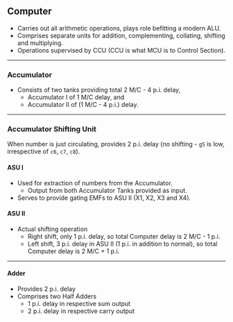 ## Computer

- Carries out all arithmetic operations, plays role befitting a modern ALU.
- Comprises separate units for addition, complementing, collating, shifting and multiplying.
- Operations supervised by CCU (CCU is what MCU is to Control Section).

-----

### Accumulator
- Consists of two tanks providing total 2 M/C - 4 p.i. delay,
    - Accumulator I of 1 M/C delay, and
    - Accumulator II of (1 M/C - 4 p.i.) delay.

-----

### Accumulator Shifting Unit
When number is just circulating, provides 2 p.i. delay (no shifting - `g5` is low, irrespective of `c6`, `c7`, `c8`).

#### ASU I
- Used for extraction of numbers from the Accumulator.
    - Output from both Accumulator Tanks provided as input.
- Serves to provide gating EMFs to ASU II (X1, X2, X3 and X4).

#### ASU II
- Actual shifting operation
    - Right shift, only 1 p.i. delay, so total Computer delay is 2 M/C - 1 p.i.
    - Left shift, 3 p.i. delay in ASU II (1 p.i. in addition to normal), so total Computer delay is 2 M/C + 1 p.i.

-----

#### Adder
- Provides 2 p.i. delay
- Comprises two Half Adders
    - 1 p.i. delay in respective sum output
    - 2 p.i. delay in respective carry output
